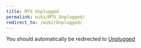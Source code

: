 ```yaml
---
title: MTV Unplugged
permalink: wiki/MTV_Unplugged/
redirect_to: /wiki/Unplugged/
---
```


You should automatically be redirected to [Unplugged](/wiki/Unplugged/)
